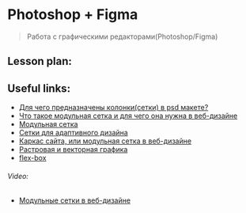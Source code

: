 ﻿# Photoshop + Figma
> Работа с графическими редакторами(Photoshop/Figma)

## Lesson plan:


## Useful links:
+ [Для чего предназначены колонки(сетки) в psd макете?](https://qna.habr.com/q/379265)
+ [Что такое модульная сетка и для чего она нужна в веб-дизайне](https://say-hi.me/design/web-design/modulnaya-setka.html#hcq=cxBCb5qhttp://say-hi.me/design/chto-takoe-modulnaya-setka-i-dlya-chego-ona-nuzhna-v-veb-dizajne.html)
+ [Модульная сетка](https://gutdesign.ru/blog/16-modulnaya-setka/)
+ [Сетки для адаптивного дизайна](https://habr.com/ru/company/rambler_and_co/blog/261679/)
+ [Каркас сайта, или модульная сетка в веб-дизайне](https://webformyself.com/karkas-sajta-ili-modulnaya-setka-v-veb-dizajne/)
+ [Растровая и векторная графика](https://htmlacademy.ru/blog/boost/frontend/rastr-vector)
+ [flex-box](https://tproger.ru/translations/how-css-flexbox-works/)


###### Video:
+ [Модульные сетки в веб-дизайне](https://youtu.be/u2nFV4WJD3s)
